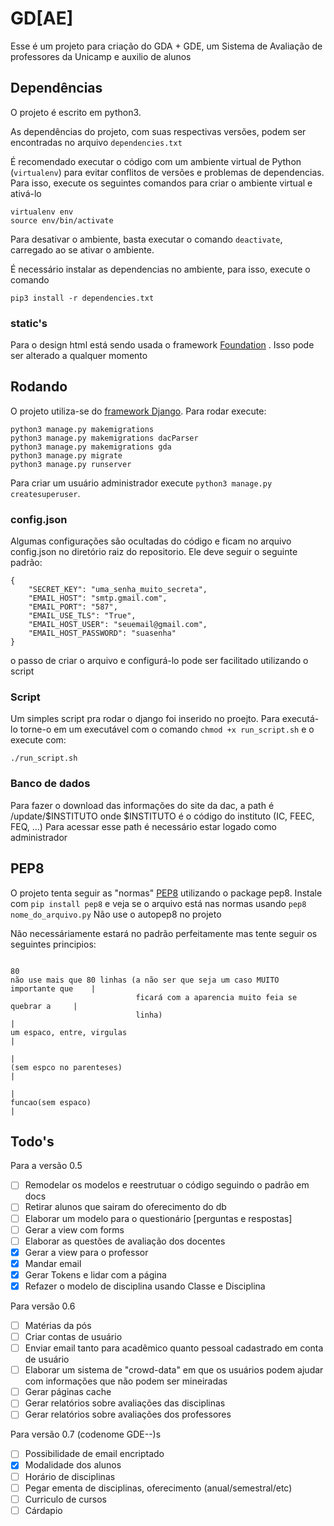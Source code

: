 # GD[AE]
Esse é um projeto para criação do GDA + GDE, um Sistema de Avaliação de professores da Unicamp e auxilio de alunos

## Dependências
O projeto é escrito em python3.

As dependências do projeto, com suas respectivas versões, podem ser encontradas no arquivo `dependencies.txt`

É recomendado executar o código com um ambiente virtual de Python (`virtualenv`) para evitar conflitos de versões e problemas de dependencias. Para isso, execute os seguintes comandos para criar o ambiente virtual e ativá-lo

```
virtualenv env
source env/bin/activate
```

Para desativar o ambiente, basta executar o comando `deactivate`, carregado ao se ativar o ambiente.

É necessário instalar as dependencias no ambiente, para isso, execute o comando

```
pip3 install -r dependencies.txt
```
### static's
Para o design html está sendo usada o framework [Foundation](http://foundation.zurb.com/sites/docs/) . Isso pode ser alterado a qualquer momento


## Rodando
O projeto utiliza-se do [framework Django](https://www.djangoproject.com/). Para rodar execute:

```
python3 manage.py makemigrations
python3 manage.py makemigrations dacParser
python3 manage.py makemigrations gda
python3 manage.py migrate
python3 manage.py runserver
```

Para criar um usuário administrador execute `python3 manage.py createsuperuser`.

### config.json
Algumas configurações são ocultadas do código e ficam no arquivo config.json no diretório raiz do repositorio.
Ele deve seguir o seguinte padrão:
```
{
    "SECRET_KEY": "uma_senha_muito_secreta",
    "EMAIL_HOST": "smtp.gmail.com",
    "EMAIL_PORT": "587",
    "EMAIL_USE_TLS": "True",
    "EMAIL_HOST_USER": "seuemail@gmail.com",
    "EMAIL_HOST_PASSWORD": "suasenha"
}
```
o passo de criar o arquivo e configurá-lo pode ser facilitado utilizando o script

### Script
Um simples script pra rodar o django foi inserido no proejto. Para executá-lo torne-o em um executável com o comando `chmod +x run_script.sh` e o execute com:

```
./run_script.sh
```

### Banco de dados
Para fazer o download das informações do site da dac, a path é /update/$INSTITUTO
onde $INSTITUTO é o código do instituto (IC, FEEC, FEQ, ...)
Para acessar esse path é necessário estar logado como administrador


## PEP8
O projeto tenta seguir as "normas" [PEP8](http://pep8.org/) utilizando o package pep8. Instale com `pip install pep8` e veja se o arquivo está nas normas usando `pep8 nome_do_arquivo.py`
Não use o autopep8 no projeto

Não necessáriamente estará no padrão perfeitamente mas tente seguir os seguintes principios:

```
                                                                              80
não use mais que 80 linhas (a não ser que seja um caso MUITO importante que    |
                            ficará com a aparencia muito feia se quebrar a     |
                            linha)                                             |
um espaco, entre, virgulas                                                     |
                                                                               |
(sem espco no parenteses)                                                      |
                                                                               |
funcao(sem espaco)                                                             |
```


## Todo's
Para a versão 0.5
- [ ] Remodelar os modelos e reestrutuar o código seguindo o padrão em docs
- [ ] Retirar alunos que sairam do oferecimento do db
- [ ] Elaborar um modelo para o questionário [perguntas e respostas]
- [ ] Gerar a view com forms
- [ ] Elaborar as questões de avaliação dos docentes
- [X] Gerar a view para o professor
- [X] Mandar email
- [X] Gerar Tokens e lidar com a página
- [X] Refazer o modelo de disciplina usando Classe e Disciplina

Para versão 0.6
- [ ] Matérias da pós
- [ ] Criar contas de usuário
- [ ] Enviar email tanto para acadêmico quanto pessoal cadastrado em conta de usuário
- [ ] Elaborar um sistema de "crowd-data" em que os usuários podem ajudar com informações que não podem ser mineiradas
- [ ] Gerar páginas cache
- [ ] Gerar relatórios sobre avaliações das disciplinas
- [ ] Gerar relatórios sobre avaliações dos professores

Para versão 0.7 (codenome GDE--)s
- [ ] Possibilidade de email encriptado
- [X] Modalidade dos alunos
- [ ] Horário de disciplinas
- [ ] Pegar ementa de disciplinas, oferecimento (anual/semestral/etc)
- [ ] Curriculo de cursos
- [ ] Cárdapio
